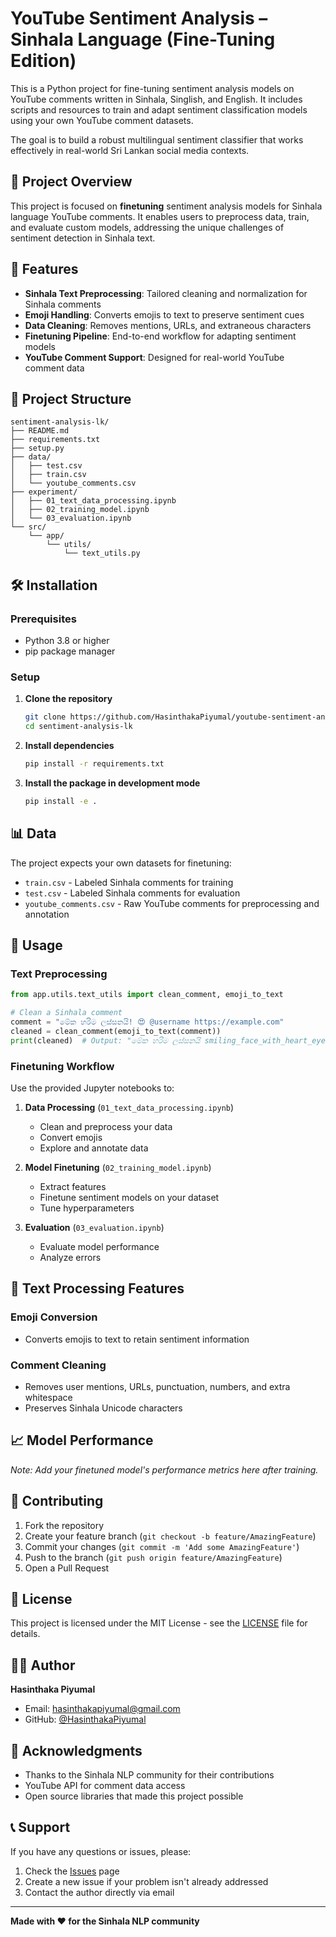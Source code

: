 # YouTube Sentiment Analysis – Sinhala Language (Fine-Tuning Edition)

This is a Python project for fine-tuning sentiment analysis models on YouTube comments written in Sinhala, Singlish, and English. It includes scripts and resources to train and adapt sentiment classification models using your own YouTube comment datasets.

The goal is to build a robust multilingual sentiment classifier that works effectively in real-world Sri Lankan social media contexts.

## 🎯 Project Overview

This project is focused on **finetuning** sentiment analysis models for Sinhala language YouTube comments. It enables users to preprocess data, train, and evaluate custom models, addressing the unique challenges of sentiment detection in Sinhala text.

## 🚀 Features

- **Sinhala Text Preprocessing**: Tailored cleaning and normalization for Sinhala comments
- **Emoji Handling**: Converts emojis to text to preserve sentiment cues
- **Data Cleaning**: Removes mentions, URLs, and extraneous characters
- **Finetuning Pipeline**: End-to-end workflow for adapting sentiment models
- **YouTube Comment Support**: Designed for real-world YouTube comment data

## 📁 Project Structure

```
sentiment-analysis-lk/
├── README.md
├── requirements.txt
├── setup.py
├── data/
│   ├── test.csv
│   ├── train.csv
│   └── youtube_comments.csv
├── experiment/
│   ├── 01_text_data_processing.ipynb
│   ├── 02_training_model.ipynb
│   └── 03_evaluation.ipynb
└── src/
    └── app/
        └── utils/
            └── text_utils.py
```

## 🛠️ Installation

### Prerequisites

- Python 3.8 or higher
- pip package manager

### Setup

1. **Clone the repository**

   ```bash
   git clone https://github.com/HasinthakaPiyumal/youtube-sentiment-analysis-lk.git
   cd sentiment-analysis-lk
   ```

2. **Install dependencies**

   ```bash
   pip install -r requirements.txt
   ```

3. **Install the package in development mode**
   ```bash
   pip install -e .
   ```

## 📊 Data

The project expects your own datasets for finetuning:

- `train.csv` - Labeled Sinhala comments for training
- `test.csv` - Labeled Sinhala comments for evaluation
- `youtube_comments.csv` - Raw YouTube comments for preprocessing and annotation

## 🔧 Usage

### Text Preprocessing

```python
from app.utils.text_utils import clean_comment, emoji_to_text

# Clean a Sinhala comment
comment = "මේක හරිම ලස්සනයි! 😍 @username https://example.com"
cleaned = clean_comment(emoji_to_text(comment))
print(cleaned)  # Output: "මේක හරිම ලස්සනයි smiling_face_with_heart_eyes"
```

### Finetuning Workflow

Use the provided Jupyter notebooks to:

1. **Data Processing** (`01_text_data_processing.ipynb`)

   - Clean and preprocess your data
   - Convert emojis
   - Explore and annotate data

2. **Model Finetuning** (`02_training_model.ipynb`)

   - Extract features
   - Finetune sentiment models on your dataset
   - Tune hyperparameters

3. **Evaluation** (`03_evaluation.ipynb`)
   - Evaluate model performance
   - Analyze errors

## 🧪 Text Processing Features

### Emoji Conversion

- Converts emojis to text to retain sentiment information

### Comment Cleaning

- Removes user mentions, URLs, punctuation, numbers, and extra whitespace
- Preserves Sinhala Unicode characters

## 📈 Model Performance

_Note: Add your finetuned model's performance metrics here after training._

## 🤝 Contributing

1. Fork the repository
2. Create your feature branch (`git checkout -b feature/AmazingFeature`)
3. Commit your changes (`git commit -m 'Add some AmazingFeature'`)
4. Push to the branch (`git push origin feature/AmazingFeature`)
5. Open a Pull Request

## 📝 License

This project is licensed under the MIT License - see the [LICENSE](LICENSE) file for details.

## 👨‍💻 Author

**Hasinthaka Piyumal**

- Email: hasinthakapiyumal@gmail.com
- GitHub: [@HasinthakaPiyumal](https://github.com/HasinthakaPiyumal)

## 🙏 Acknowledgments

- Thanks to the Sinhala NLP community for their contributions
- YouTube API for comment data access
- Open source libraries that made this project possible

## 📞 Support

If you have any questions or issues, please:

1. Check the [Issues](https://github.com/HasinthakaPiyumal/sentiment-analysis-lk/issues) page
2. Create a new issue if your problem isn't already addressed
3. Contact the author directly via email

---

**Made with ❤️ for the Sinhala NLP community**
